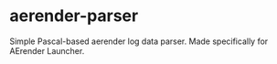 # aerender-parser
Simple Pascal-based aerender log data parser. Made specifically for AErender Launcher.
